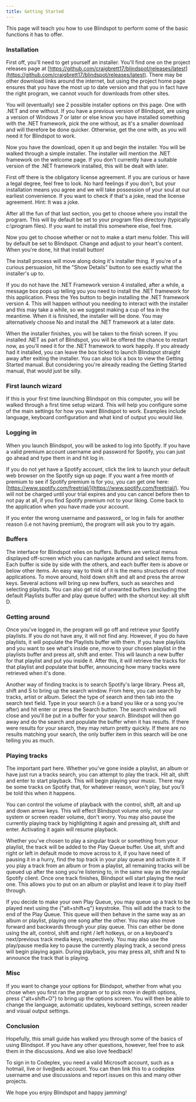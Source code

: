 ```yaml
---
title: Getting Started
---
```


This page will teach you how to use Blindspot to perform some of the basic functions it has to offer. 

### Installation

First off, you'll need to get yourself an installer. You'll find one on the project releases page at [https://github.com/craigbrett17/blindspot/releases/latest](https://github.com/craigbrett17/blindspot/releases/latest). There may be other download links around the internet, but using the project home page ensures that you have the most up to date version and that you in fact have the right program, we cannot vouch for downloads from other sites. 

You will (eventually) see 2 possible installer options on this page. One with .NET and one without. If you have a previous version of Blindspot, are using a version of Windows 7 or later or else know you have installed something with the .NET framework, pick the one without, as it's a smaller download and will therefore be done quicker. Otherwise, get the one with, as you will need it for Blindspot to work. 

Now you have the download, open it up and begin the installer. You will be walked through a simple installer. The installer will mention the .NET framework on the welcome page. If you don't currently have a suitable version of the .NET framework installed, this will be dealt with later.

First off there is the obligatory license agreement. If you are curious or have a legal degree, feel free to look. No hard feelings if you don't, but your installation means you agree and we will take possession of your soul at our earliest convenience. If you want to check if that's a joke, read the license agreement. Hint: It was a joke. 

After all the fun of that last section, you get to choose where you install the program. This will by default be set to your program files directory (typically c:\program files). If you want to install this somewhere else, feel free. 

Now you get to choose whether or not to make a start menu folder. This will by default be set to Blindspot. Change and adjust to your heart's content. When you're done, hit that install button!

The install process will move along doing it's installer thing. If you're of a curious persuasion, hit the "Show Details" button to see exactly what the installer's up to. 

If you do not have the .NET Framework version 4 installed, after a while, a message box pops up telling you you need to install the .NET framework for this application. Press the Yes button to begin installing the .NET framework version 4. This will happen without you needing to interact with the installer and this may take a while, so we suggest making a cup of tea in the meantime. When it is finished, the installer will be done. You may alternatively choose No and install the .NET framework at a later date. 

When the installer finishes, you will be taken to the finish screen. If you installed .NET as part of Blindspot, you will be offered the chance to restart now, as you'll need it for the .NET framework to work happily. If you already had it installed, you can leave the box ticked to launch Blindspot straight away after exiting the installer. You can also tick a box to view the Getting Started manual. But considering you're already reading the Getting Started manual, that would just be silly. 

### First launch wizard

If this is your first time launching Blindspot on this computer, you will be walked through a first time setup wizard. This will help you configure some of the main settings for how you want Blindspot to work. Examples include language, keyboard configuration and what kind of output you would like.

### Logging in

When you launch Blindspot, you will be asked to log into Spotify. If you have a valid premium account username and password for Spotify, you can just go ahead and type them in and hit log in. 

If you do not yet have a Spotify account, click the link to launch your default web browser on the Spotify sign up page. If you want a free month of premium to see if Spotify premium is for you, you can get one here: [https://www.spotify.com/freetrial/](https://www.spotify.com/freetrial/). You will not be charged until your trial expires and you can cancel before then to not pay at all, if you find Spotify premium not to your liking. Come back to the application when you have made your account. 

If you enter the wrong username and password,, or log in fails for another reason (i.e not having premium), the program will ask you to try again. 

### Buffers

The interface for Blindspot relies on buffers. Buffers are vertical menus displayed off-screen which you can navigate around and select items from. Each buffer is side by side with the others, and each buffer item is above or below other items. An easy way to think of it is the menu structures of most applications. To move around, hold down shift and alt and press the arrow keys. Several actions will bring up new buffers, such as searches and selecting playlists. You can also get rid of unwanted buffers (excluding the default Playlists buffer and play queue buffer) with the shortcut key: alt shift D.

### Getting around

Once you've logged in, the program will go off and retrieve your Spotify playlists. If you do not have any, it will not find any. However, if you do have playlists, it will populate the Playlists buffer with them. If you have playlists and you want to see what's inside one, move to your chosen playlist in the playlists buffer and press alt, shift and enter. This will launch a new buffer for that playlist and put you inside it. After this, it will retrieve the tracks for that playlist and populate that buffer, announcing how many tracks were retrieved when it's done. 

Another way of finding tracks is to search Spotify's large library. Press alt, shift and S to bring up the search window. From here, you can search by tracks, artist or album. Select the type of search and then tab into the search text field. Type in your search (i.e a band you like or a song you're after) and hit enter or press the Search button. The search window will close and you'll be put in a buffer for your search. Blindspot will then go away and do the search and populate the buffer when it has results. If there were results for your search, they may return pretty quickly. If there are no results matching your search, the only buffer item in this search will be one telling you as much. 

### Playing tracks

The important part here. Whether you've gone inside a playlist, an album or have just run a tracks search, you can attempt to play the track. Hit alt, shift and enter to start playback. This will begin playing your music. There may be some tracks on Spotify that, for whatever reason, won't play, but you'll be told this when it happens. 

You can control the volume of playback with the control, shift, alt and up and down arrow keys. This will effect Blindspot volume only, not your system or screen reader volume, don't worry. You may also pause the currently playing track by highlighting it again and pressing alt, shift and enter. Activating it again will resume playback. 

Whether you've chosen to play a singular track or something from your playlist, the track will be added to the Play Queue buffer. Use alt, shift and right or left in default mode to move across to it, if you have need of pausing it in a hurry, find the top track in your play queue and activate it. If you play a track from an album or from a playlist, all remaining tracks will be queued up after the song you're listening to, in the same way as the regular Spotify client. Once one track finishes, Blindspot will start playing the next one. This allows you to put on an album or playlist and leave it to play itself through. 

If you decide to make your own Play Queue, you may queue up a track to be played next using the {"alt+shift+q"} keystroke. This will add the track to the end of the Play Queue. This queue will then behave in the same way as an album or playlist, playing one song after the other. You may also move forward and backwards through your play queue. This can either be done using the alt, control, shift and right / left hotkeys, or on a keyboard's next/previous track media keys, respectively. You may also use the play/pause media key to pause the currently playing track, a second press will begin playing again. During playback, you may press alt, shift and N to announce the track that is playing. 

### Misc

If you want to change your options for Blindspot, whether from what you chose when you first ran the program or to pick more in depth options, press {"alt+shift+O"} to bring up the options screen. You will then be able to change the language, automatic updates, keyboard settings, screen reader and visual output settings. 

### Conclusion

Hopefully, this small guide has walked you through some of the basics of using Blindspot. If you have any other questions, however, feel free to ask them in the discussions. And we also love feedback!

To sign in to Codeplex, you need a valid Microsoft account, such as a hotmail, live or live@edu account. You can then link this to a codeplex username and use discussions and report issues on this and many other projects.

We hope you enjoy Blindspot and happy jamming!